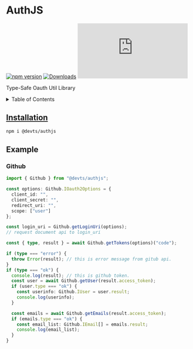 # AuthJS

[![npm version](https://img.shields.io/npm/v/@devts%2Fauthjs.svg)](https://www.npmjs.com/package/@devts/authjs)
[![Downloads](https://img.shields.io/npm/dm/@devts%2Fauthjs.svg?logo=npm)](https://www.npmjs.com/package/@devts/authjs)
[![type-coverage](https://img.shields.io/badge/dynamic/json.svg?label=type%20coverage&color=brightgreen&prefix=%E2%89%A5&suffix=%&query=$.typeCoverage.atLeast&uri=https%3A%2F%2Fraw.githubusercontent.com%2Findustriously%2Fauthjs%2Fmain%2Fpackage.json)](https://github.com/industriously/authjs)

Type-Safe Oauth Util Library

<details>
  <summary>Table of Contents</summary>
  <ol>
    <li><a href="#installation">Installation</a></li>
    <li><a href="#example">example</a>
      <ul>
        <li><a href="#github">github</li>
      </ul>
    </li>
  </ol>
</details>

<!-- INSTALLATION -->

## Installation

```sh
npm i @devts/authjs
```

<!-- EXAMPLE -->

## Example

### Github

```typescript
import { Github } from "@devts/authjs";

const options: Github.IOauth2Options = {
  client_id: "",
  client_secret: "",
  redirect_uri: "",
  scope: ["user"]
};

const login_uri = Github.getLoginUri(options);
// request document api to login_uri

const { type, result } = await Github.getTokens(options)("code");

if (type === "error") {
  throw Error(result); // this is error message from gitub api.
}
if (type === "ok") {
  console.log(result); // this is github token.
  const user = await Github.getUser(result.access_token);
  if (user.type === "ok") {
    const userinfo: Github.IUser = user.result;
    console.log(userinfo);
  }

  const emails = await Github.getEmails(result.access_token);
  if (emails.type === "ok") {
    const email_list: Github.IEmail[] = emails.result;
    console.log(email_list);
  }
}
```
